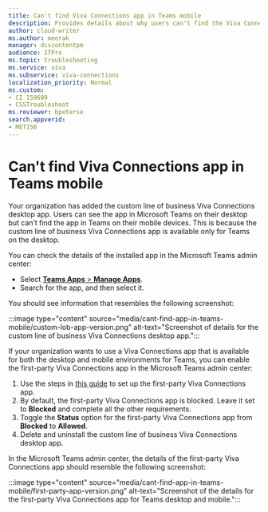 ```yaml
---
title: Can't find Viva Connections app in Teams mobile
description: Provides details about why users can't find the Viva Connections app on Teams mobile.
author: cloud-writer
ms.author: meerak
manager: dcscontentpm
audience: ITPro 
ms.topic: troubleshooting
ms.service: viva
ms.subservice: viva-connections
localization_priority: Normal
ms.custom: 
- CI 159609
- CSSTroubleshoot
ms.reviewer: bpeterse
search.appverid: 
- MET150
---
```


# Can't find Viva Connections app in Teams mobile

Your organization has added the custom line of business Viva Connections desktop app. Users can see the app in Microsoft Teams on their desktop but can’t find the app in Teams on their mobile devices. This is because the custom line of business Viva Connections app is available only for Teams on the desktop.

You can check the details of the installed app in the Microsoft Teams admin center:

- Select [**Teams Apps** > **Manage Apps**](https://admin.teams.microsoft.com/policies/manage-apps).
- Search for the app, and then select it.

You should see information that resembles the following screenshot:

:::image type="content" source="media/cant-find-app-in-teams-mobile/custom-lob-app-version.png" alt-text="Screenshot of details for the custom line of business Viva Connections desktop app.":::

If your organization wants to use a Viva Connections app that is available for both the desktop and mobile environments for Teams, you can enable the first-party Viva Connections app in the Microsoft Teams admin center:

1. Use the steps in [this guide](/viva/connections/guide-to-setting-up-viva-connections#step-6-enable-the-viva-connections-app-in-the-microsoft-teams-admin-center) to set up the first-party Viva Connections app.
2. By default, the first-party Viva Connections app is blocked. Leave it set to **Blocked** and complete all the other requirements.
3. Toggle the **Status** option for the first-party Viva Connections app from **Blocked** to **Allowed**.
4. Delete and uninstall the custom line of business Viva Connections desktop app.

In the Microsoft Teams admin center, the details of the first-party Viva Connections app should resemble the following screenshot:

:::image type="content" source="media/cant-find-app-in-teams-mobile/first-party-app-version.png" alt-text="Screenshot of the details for the first-party Viva Connections app for Teams desktop and mobile.":::

